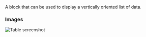 A block that can be used to display a vertically oriented list of data.

### Images

![Table screenshot](https://gitlab.com/appsemble/appsemble/-/raw/0.32.1-test.0/config/assets/list.png)
